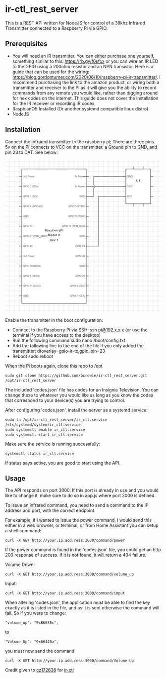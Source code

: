 # ir-ctl_rest_server
This is a REST API written for NodeJS for control of a 38khz Infrared Transmitter connected to a Raspberry Pi via GPIO.

## Prerequisites

- You will need an IR transmitter. You can either purchase one yourself, something similar to this: https://rb.gy/f6sfox or you can wire an IR LED to the GPIO using a 200ohm resistor and an NPN transistor. Here is a guide that can be used for the wiring: https://blog.gordonturner.com/2020/06/10/raspberry-pi-ir-transmitter/. I recommend purchasing the link to the amazon product, or wiring both a transmitter and receiver to the Pi as it will give you the ability to record commands from any remote you would like, rather than digging around for hex codes on the internet. This guide does not cover the installation for the IR receiver or recording IR codes.
- RaspbianOS Installed (Or another systemd compatible linux distro)
- NodeJS

## Installation

Connect the Infrared transmitter to the raspberry pi; There are three pins. 5v on the Pi connects to VCC on the transmitter, a Ground pin to GND, and pin 23 to DAT. See below:

![RPi IR Transmitter Wiring Diagram](/diagram.png "RPi IR Transmitter Wiring Diagram")

Enable the transmitter in the boot configuration:

- Connect to the Raspberry Pi via SSH: ssh pi@192.x.x.x (or use the terminal if you have access to the desktop)
- Run the following command
    sudo nano /boot/config.txt
- Add the following line to the end of the file if you only added the transmitter:
    dtoverlay=gpio-ir-tx,gpio_pin=23
- Reboot
    sudo reboot


When the Pi boots again, clone this repo to /opt

    sudo git clone https://github.com/bcrowie/ir-ctl_rest_server.git /opt/ir-ctl_rest_server

The included 'codes.json' file has codes for an Insignia Television. You can change these to whatever you would like as long as you know the codes that correspond to your device(s) you are trying to control.

After configuring 'codes.json', install the server as a systemd service:

    sudo ln /opt/ir-ctl_rest_server/ir_ctl.service /etc/systemd/system/ir_ctl.service
    sudo systemctl enable ir_ctl.service
    sudo systemctl start ir_ctl.service

Make sure the service is running successfully:

    systemctl status ir_ctl.service

If status says active, you are good to start using the API.

## Usage

The API responds on port 3000. If this port is already in use and you would like to change it, make sure to do so in app.js where port 3000 is defined.

To issue an infrared command, you need to send a command to the IP address and port, with the correct endpoint. 

For example, if I wanted to issue the power command, I would send this either in a web browser, or terminal, or from Home Assistant you can setup a shell command:

    curl -X GET http://your.ip.add.ress:3000/command/power

If the power command is found in the 'codes.json' file, you could get an http 200 response of success. If it is not found, it will return a 404 failure.

Volume Down:

    curl -X GET http://your.ip.add.ress:3000/command/volume_up

Input:

    curl -X GET http://your.ip.add.ress:3000/command/input

When altering 'codes.json', the application must be able to find the key exactly as it is listed in the file, and as it is sent otherwise the command will fail. So if you were to change:
    
    "volume_up": "0x86050c",

to
    
    "Volume-Up": "0x66440a",

you must now send the command:
    
    curl -X GET http://your.ip.add.ress:3000/command/Volume-Up

Credit given to [cz172638](https://github.com/cz172638) for [ir-ctl](https://github.com/cz172638/v4l-utils/tree/master/utils/ir-ctl)